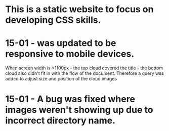 # This is a static website to focus on developing CSS skills.

# 15-01 - was updated to be responsive to mobile devices. 
When screen width is <1100px - the top cloud covered the title - the bottom cloud also didn't fit in with the flow of the document.
Therefore a query was added to adjust size and position of the cloud images

# 15-01 - A bug was fixed where images weren't showing up due to incorrect directory name. 
